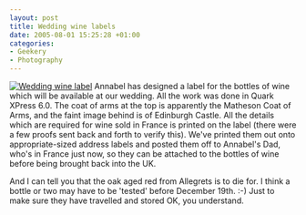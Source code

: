 ```yaml
---
layout: post
title: Wedding wine labels
date: 2005-08-01 15:25:28 +01:00
categories:
- Geekery
- Photography
---
```

<p><a href="http://woss.name/g/v/random/designed/WeddingWineLabel.jpg.html"><img src="http://woss.name/g/d/33-2/WeddingWineLabel.jpg" class="alignright" alt="Wedding wine label" /></a> Annabel has designed a label for the bottles of wine which will be available at our wedding.  All the work was done in Quark XPress 6.0.  The coat of arms at the top is apparently the Matheson Coat of Arms, and the faint image behind is of Edinburgh Castle.  All the details which are required for wine sold in France is printed on the label (there were a few proofs sent back and forth to verify this).  We've printed them out onto appropriate-sized address labels and posted them off to Annabel's Dad, who's in France just now, so they can be attached to the bottles of wine before being brought back into the UK.</p>

And I can tell you that the oak aged red from Allegrets is to die for.  I think a bottle or two may have to be 'tested' before December 19th. :-)  Just to make sure they have travelled and stored OK, you understand.
